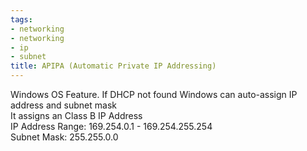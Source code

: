 ```yaml
---
tags:
- networking
- networking
- ip
- subnet
title: APIPA (Automatic Private IP Addressing)
---
```


Windows OS Feature. If DHCP not found Windows can auto-assign IP address and subnet mask  
It assigns an Class B IP Address  
IP Address Range: 169.254.0.1 - 169.254.255.254  
Subnet Mask: 255.255.0.0